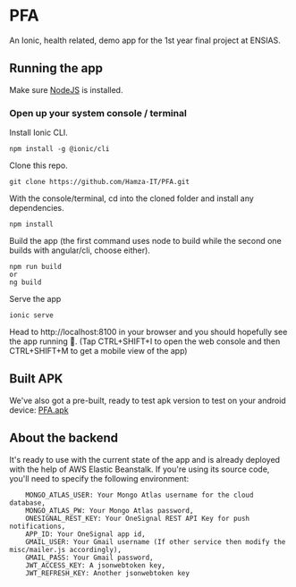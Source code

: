 # PFA
An Ionic, health related, demo app for the 1st year final project at ENSIAS.
## Running the app
Make sure [NodeJS](https://nodejs.org/en/) is installed.
### Open up your system console / terminal
Install Ionic CLI.
```
npm install -g @ionic/cli
```
Clone this repo.
```
git clone https://github.com/Hamza-IT/PFA.git
```
With the console/terminal, cd into the cloned folder and install any dependencies.
```
npm install
```
Build the app (the first command uses node to build while the second one builds with angular/cli, choose either).
```
npm run build
or
ng build
```
Serve the app
```
ionic serve
```
Head to http://localhost:8100 in your browser and you should hopefully see the app running :clap:.
(Tap CTRL+SHIFT+I to open the web console and then CTRL+SHIFT+M to get a mobile view of the app)
## Built APK
We've also got a pre-built, ready to test apk version to test on your android device: [PFA.apk](http://www.mediafire.com/file/seolcqzyg1ztpni/PFA.zip/file)
## About the backend
It's ready to use with the current state of the app and is already deployed with the help of AWS Elastic Beanstalk. If you're using its source code, you'll need to specify the following environment:
```
    MONGO_ATLAS_USER: Your Mongo Atlas username for the cloud database,
    MONGO_ATLAS_PW: Your Mongo Atlas password,
    ONESIGNAL_REST_KEY: Your OneSignal REST API Key for push notifications,
    APP_ID: Your OneSignal app id,
    GMAIL_USER: Your Gmail username (If other service then modify the misc/mailer.js accordingly),
    GMAIL_PASS: Your Gmail password,
    JWT_ACCESS_KEY: A jsonwebtoken key,
    JWT_REFRESH_KEY: Another jsonwebtoken key
```
